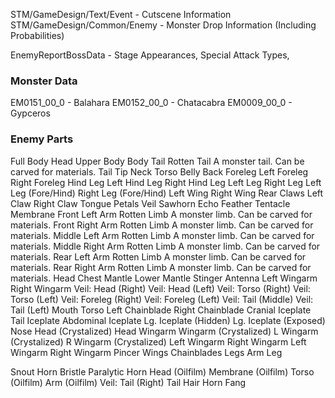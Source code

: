 STM/GameDesign/Text/Event - Cutscene Information
STM/GameDesign/Common/Enemy - Monster Drop Information (Including Probabilities)

EnemyReportBossData - Stage Appearances, Special Attack Types, 

### Monster Data
EM0151_00_0 - Balahara
EM0152_00_0 - Chatacabra
EM0009_00_0 - Gypceros




### Enemy Parts

Full Body
Head
Upper Body
Body
Tail
Rotten Tail
A monster tail. Can be carved for materials.
Tail Tip
Neck
Torso
Belly
Back
Foreleg
Left Foreleg
Right Foreleg
Hind Leg
Left Hind Leg
Right Hind Leg
Left Leg
Right Leg
Left Leg (Fore/Hind)
Right Leg (Fore/Hind)
Left Wing
Right Wing
Rear
Claws
Left Claw
Right Claw
Tongue
Petals
Veil
Sawhorn
Echo Feather
Tentacle
Membrane
Front Left Arm
Rotten Limb
A monster limb. Can be carved for materials.
Front Right Arm
Rotten Limb
A monster limb. Can be carved for materials.
Middle Left Arm
Rotten Limb
A monster limb. Can be carved for materials.
Middle Right Arm
Rotten Limb
A monster limb. Can be carved for materials.
Rear Left Arm
Rotten Limb
A monster limb. Can be carved for materials.
Rear Right Arm
Rotten Limb
A monster limb. Can be carved for materials.
Head
Chest
Mantle
Lower Mantle
Stinger
Antenna
Left Wingarm
Right Wingarm
Veil: Head (Right)
Veil: Head (Left)
Veil: Torso (Right)
Veil: Torso (Left)
Veil: Foreleg (Right)
Veil: Foreleg (Left)
Veil: Tail (Middle)
Veil: Tail (Left)
Mouth
Torso
Left Chainblade
Right Chainblade
Cranial Iceplate
Tail Iceplate
Abdominal Iceplate
Lg. Iceplate (Hidden)
Lg. Iceplate (Exposed)
Nose
Head (Crystalized)
Head
Wingarm
Wingarm (Crystalized)
L Wingarm (Crystalized)
R Wingarm (Crystalized)
Left Wingarm
Right Wingarm
Left Wingarm
Right Wingarm
Pincer
Wings
Chainblades
Legs
Arm
Leg

Snout Horn
Bristle
Paralytic Horn
Head (Oilfilm)
Membrane (Oilfilm)
Torso (Oilfilm)
Arm (Oilfilm)
Veil: Tail (Right)
Tail Hair
Horn
Fang
